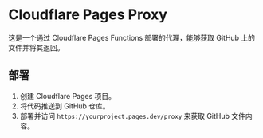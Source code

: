 # Cloudflare Pages Proxy

这是一个通过 Cloudflare Pages Functions 部署的代理，能够获取 GitHub 上的文件并将其返回。

## 部署

1. 创建 Cloudflare Pages 项目。
2. 将代码推送到 GitHub 仓库。
3. 部署并访问 `https://yourproject.pages.dev/proxy` 来获取 GitHub 文件内容。

